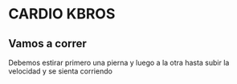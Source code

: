 # CARDIO KBROS 

## Vamos a correr
Debemos estirar primero una pierna y luego a la otra hasta subir la velocidad y se sienta corriendo